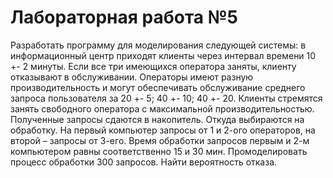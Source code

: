 # Лабораторная работа №5

Разработать программу для моделирования следующей системы: в информационный центр приходят клиенты через интервал времени 10 +- 2 минуты. Если все три имеющихся оператора заняты, клиенту отказывают в обслуживании. Операторы имеют разную производительность и могут обеспечивать обслуживание среднего запроса пользователя за 20 +- 5; 40 +- 10; 40 +- 20. Клиенты стремятся занять свободного оператора с максимальной производительностью. Полученные запросы сдаются в накопитель. Откуда выбираются на обработку. На первый компьютер запросы от 1 и 2-ого операторов, на второй – запросы от 3-его. Время обработки запросов первым и 2-м компьютером равны соответственно 15 и 30 мин. Промоделировать процесс обработки 300 запросов.
Найти вероятность отказа.
